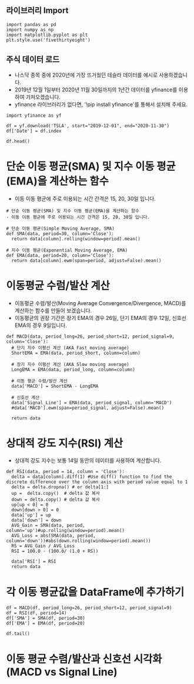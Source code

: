 ## 라이브러리 Import

```
import pandas as pd
import numpy as np
import matplotlib.pyplot as plt
plt.style.use('fivethirtyeight')
```

## 주식 데이터 로드
- 나스닥 종목 중에 2020년에 가장 뜨거웠던 테슬라 데이터를 예시로 사용하겠습니다.
- 2019년 12월 1일부터 2020년 11월 30일까지의 1년간 데이터를 yfinance를 이용하여 가져오겠습니다.
- yfinance 라이브러리가 없다면, '!pip install yfinance'를 통해서 설치해 주세요.

```
import yfinance as yf

df = yf.download('TSLA', start="2019-12-01", end="2020-11-30")
df['Date'] = df.index

df.head()
```

# 단순 이동 평균(SMA) 및 지수 이동 평균(EMA)을 계산하는 함수
- 이동 이동 평균에 주로 이용되는 시간 간격은 15, 20, 30일 입니다.
```
# 단순 이동 평균(SMA) 및 지수 이동 평균(EMA)을 계산하는 함수
- 이동 이동 평균에 주로 이용되는 시간 간격은 15, 20, 30일 입니다.

# 단순 이동 평균(Simple Moving Average, SMA)
def SMA(data, period=30, column='Close'):
  return data[column].rolling(window=period).mean()

# 지수 이동 평균(Exponential Moving Average, EMA)
def EMA(data, period=20, column='Close'):
  return data[column].ewm(span=period, adjust=False).mean()
```


# 이동평균 수럼/발산 계산 
- 이동평균 수렴/발산(Moving Average Convergence/Divergence, MACD)를 계산하는 함수를 만들어 보겠습니다. 
- 이동평균의 권장 기간은 장기 EMA의 경우 26일, 단기 EMA의 경우 12일, 신호선 EMA의 경우 9일입니다.

```
def MACD(data, period_long=26, period_short=12, period_signal=9, column='Close'):
  # 단기 지수 이평선 계산 (AKA Fast moving average)
  ShortEMA = EMA(data, period_short, column=column)

  # 장기 지수 이평선 계산 (AKA Slow moving average)
  LongEMA = EMA(data, period_long, column=column)

  # 이동 평균 수렴/발산 계산 
  data['MACD'] = ShortEMA - LongEMA

  # 신호선 계산 
  data['Signal_Line'] = EMA(data, period_signal, column='MACD')
  #data['MACD'].ewm(span=period_signal, adjust=False).mean()
      
  return data
```

# 상대적 강도 지수(RSI) 계산
- 상대적 강도 지수는 보통 14일 동안의 데이터를 사용하여 계산합니다. 

```
def RSI(data, period = 14, column = 'Close'):
  delta = data[column].diff(1) #Use diff() function to find the discrete difference over the column axis with period value equal to 1
  delta = delta.dropna() # or delta[1:]
  up =  delta.copy()  # delta 값 복사
  down = delta.copy() # delta 값 복사
  up[up < 0] = 0 
  down[down > 0] = 0 
  data['up'] = up
  data['down'] = down
  AVG_Gain = SMA(data, period, column='up')#up.rolling(window=period).mean()
  AVG_Loss = abs(SMA(data, period, column='down'))#abs(down.rolling(window=period).mean())
  RS = AVG_Gain / AVG_Loss
  RSI = 100.0 - (100.0/ (1.0 + RS))
  
  data['RSI'] = RSI
  return data
```


# 각 이동 평균값을 DataFrame에 추가하기
```
df = MACD(df, period_long=26, period_short=12, period_signal=9)
df = RSI(df, period=14)
df['SMA'] = SMA(df, period=30)
df['EMA'] = EMA(df, period=20)

df.tail()
```

# 이동 평균 수렴/발산과 신호선 시각화(MACD vs Signal Line)
